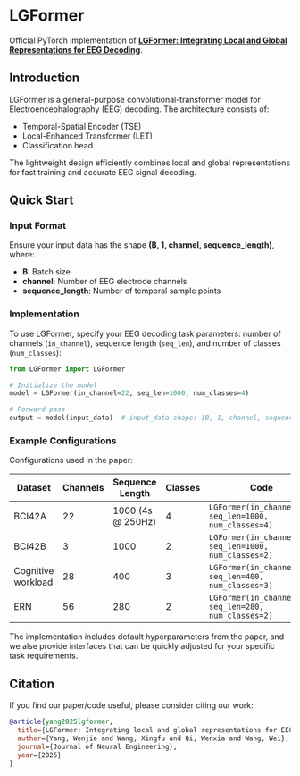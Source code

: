 # LGFormer

Official PyTorch implementation of **[LGFormer: Integrating Local and Global Representations for EEG Decoding](https://iopscience.iop.org/article/10.1088/1741-2552/adc5a3)**.

## Introduction

LGFormer is a general-purpose convolutional-transformer model for Electroencephalography (EEG) decoding. The architecture consists of:
- Temporal-Spatial Encoder (TSE)
- Local-Enhanced Transformer (LET)
- Classification head

The lightweight design efficiently combines local and global representations for fast training and accurate EEG signal decoding.

## Quick Start

### Input Format
Ensure your input data has the shape **(B, 1, channel, sequence_length)**, where:
- **B**: Batch size
- **channel**: Number of EEG electrode channels
- **sequence_length**: Number of temporal sample points

### Implementation
To use LGFormer, specify your EEG decoding task parameters: number of channels (`in_channel`), sequence length (`seq_len`), and number of classes (`num_classes`):

```python
from LGFormer import LGFormer

# Initialize the model
model = LGFormer(in_channel=22, seq_len=1000, num_classes=4)

# Forward pass
output = model(input_data)  # input_data shape: [B, 1, channel, sequence_length]
```

### Example Configurations
Configurations used in the paper:

| Dataset | Channels | Sequence Length | Classes | Code |
|---------|----------|----------------|---------|------|
| BCI42A | 22 | 1000 (4s @ 250Hz) | 4 | `LGFormer(in_channel=22, seq_len=1000, num_classes=4)` |
| BCI42B | 3 | 1000 | 2 | `LGFormer(in_channel=3, seq_len=1000, num_classes=2)` |
| Cognitive workload | 28 | 400 | 3 | `LGFormer(in_channel=28, seq_len=400, num_classes=3)` |
| ERN | 56 | 280 | 2 | `LGFormer(in_channel=56, seq_len=280, num_classes=2)` |

The implementation includes default hyperparameters from the paper, and we alse provide interfaces that can be quickly adjusted for your specific task requirements.

## Citation
If you find our paper/code useful, please consider citing our work:
```bibtex
@article{yang2025lgformer,
  title={LGFormer: Integrating local and global representations for EEG decoding},
  author={Yang, Wenjie and Wang, Xingfu and Qi, Wenxia and Wang, Wei},
  journal={Journal of Neural Engineering},
  year={2025}
}
```

